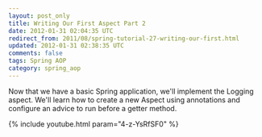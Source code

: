 ```yaml
---           
layout: post_only
title: Writing Our First Aspect Part 2
date: 2012-01-31 02:04:35 UTC
redirect_from: 2011/08/spring-tutorial-27-writing-our-first.html
updated: 2012-01-31 02:38:35 UTC
comments: false
tags: Spring AOP
category: spring_aop
---
```


Now that we have a basic Spring application, we'll implement the Logging aspect. We'll learn how to create a new Aspect using annotations and configure an advice to run before a getter method.

{% include youtube.html param="4-z-YsRfSF0" %}